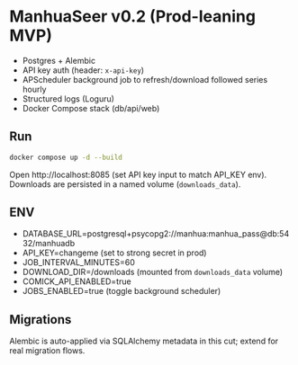# ManhuaSeer v0.2 (Prod-leaning MVP)
- Postgres + Alembic
- API key auth (header: `x-api-key`)
- APScheduler background job to refresh/download followed series hourly
- Structured logs (Loguru)
- Docker Compose stack (db/api/web)

## Run
```bash
docker compose up -d --build
```
Open http://localhost:8085 (set API key input to match API_KEY env). Downloads are persisted in a named volume (`downloads_data`).

## ENV
- DATABASE_URL=postgresql+psycopg2://manhua:manhua_pass@db:5432/manhuadb
- API_KEY=changeme (set to strong secret in prod)
- JOB_INTERVAL_MINUTES=60
- DOWNLOAD_DIR=/downloads (mounted from `downloads_data` volume)
- COMICK_API_ENABLED=true
- JOBS_ENABLED=true (toggle background scheduler)

## Migrations
Alembic is auto-applied via SQLAlchemy metadata in this cut; extend for real migration flows.
